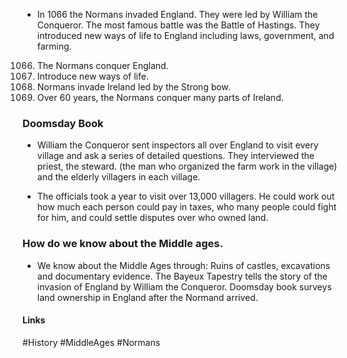 - In 1066 the Normans invaded England. They were led by William the Conqueror. The most famous battle was the Battle of Hastings. They introduced new ways of life to England including laws, government, and farming.

1066. The Normans conquer England.
1066.  Introduce new ways of life.
1069. Normans invade Ireland led by the Strong bow.
1129. Over 60 years, the Normans conquer many parts of Ireland. 

### Doomsday Book

- William the Conqueror sent inspectors all over England to visit every village and ask a series of detailed questions. They interviewed the priest, the steward. (the man who organized the farm work in the village) and the elderly villagers in each village.

- The officials took a year to visit over 13,000 villagers. He could work out how much each person could pay in taxes, who many people could fight for him, and could settle disputes over who owned land.

### How do we know about the Middle ages.

- We know about the Middle Ages through: Ruins of castles, excavations and documentary evidence. The Bayeux Tapestry tells the story of the invasion of England by William the Conqueror. Doomsday book surveys land ownership in England after the Normand arrived.

#### Links
#History #MiddleAges #Normans